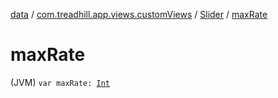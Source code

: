 [data](../../index.md) / [com.treadhill.app.views.customViews](../index.md) / [Slider](index.md) / [maxRate](./max-rate.md)

# maxRate

(JVM) `var maxRate: `[`Int`](https://kotlinlang.org/api/latest/jvm/stdlib/kotlin/-int/index.html)